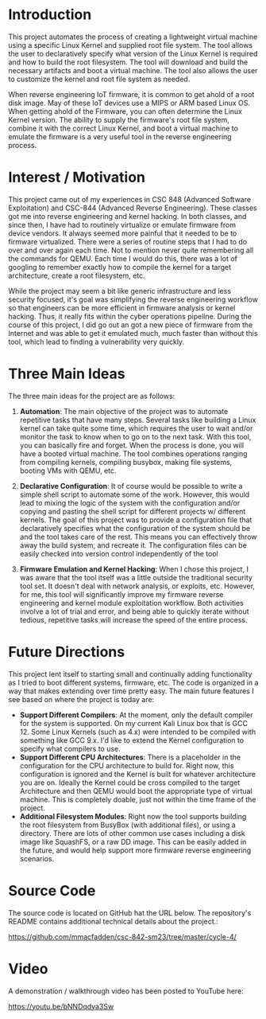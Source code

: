 # Introduction
This project automates the process of creating a lightweight virtual machine using a specific Linux Kernel and supplied root file system.  The tool allows the user to declaratively specify what version of the Linux Kernel is required and how to build the root filesystem.  The tool will download and build the necessary artifacts and boot a virtual machine.  The tool also allows the user to customize the kernel and root file system as needed.

When reverse engineering IoT firmware, it is common to get ahold of a root disk image. May of these IoT devices use a MIPS or ARM based Linux OS. When getting ahold of the Firmware, you can often determine the Linux Kernel version.  The ability to supply the firmware's root file system, combine it with the correct Linux Kernel, and boot a virtual machine to emulate the firmware is a very useful tool in the reverse engineering process.

# Interest / Motivation
This project came out of my experiences in CSC 848 (Advanced Software Exploitation) and CSC-844 (Advanced Reverse Engineering). These classes got me into reverse engineering and kernel hacking.  In both classes, and since then, I have had to routinely virtualize or emulate firmware from device vendors. It always seemed more painful that it needed to be to firmware virtualized.  There were a series of routine steps that I had to do over and over again each time.  Not to mention never quite remembering all the commands for QEMU. Each time I would do this, there was a lot of googling to remember exactly how to compile the kernel for a target architecture, create a root filesystem, etc.

While the project may seem a bit like generic infrastructure and less security focused, it's goal was simplifying the reverse engineering workflow so that engineers can be more efficient in firmware analysis or kernel hacking. Thus, it really fits within the cyber operations pipeline. During the course of this project, I did go out an got a new piece of firmware from the Internet and was able to get it emulated much, much faster than without this tool, which lead to finding a vulnerability very quickly.

# Three Main Ideas
The three main ideas for the project are as follows:

1. **Automation**: The main objective of the project was to automate repetitive tasks that have many steps. Several tasks like building a Linux kernel can take quite some time, which requires the user to wait and/or monitor the task to know when to go on to the next task. With this tool, you can basically fire and forget.  When the process is done, you will have a booted virtual machine.  The tool combines operations ranging from compiling kernels, compiling busybox, making file systems, booting VMs with QEMU, etc.

2. **Declarative Configuration**: It of course would be possible to write a simple shell script to automate some of the work. However, this would lead to mixing the logic of the system with the configuration and/or copying and pasting the shell script for different projects w/ different kernels.  The goal of this project was to provide a configuration file that declaratively specifies what the configuration of the system should be and the tool takes care of the rest.  This means you can effectively throw away the build system, and recreate it.  The configuration files can be easily checked into version control independently of the tool

3. **Firmware Emulation and Kernel Hacking**: When I chose this project, I was aware that the tool itself was a little outside the traditional security tool set.  It doesn't deal with network analysis, or exploits, etc.  However, for me, this tool will significantly improve my firmware reverse engineering and kernel module exploitation workflow.  Both activities involve a lot of trial and error, and being able to quickly iterate without tedious, repetitive tasks will increase the speed of the entire process.

# Future Directions
This project lent itself to starting small and continually adding functionality as I tried to boot different systems, firmware, etc.  The code is organized in a way that makes extending over time pretty easy. The main future features I see based on where the project is today are:

  * **Support Different Compilers**: At the moment, only the default compiler for the system is supported.  On my current Kali Linux box that is GCC 12.  Some Linux Kernels (such as 4.x) were intended to be compiled with something like GCC 9.x.  I'd like to extend the Kernel configuration to specify what compilers to use.
  * **Support Different CPU Architectures**: There is a placeholder in the configuration for the CPU architecture to build for.  Right now, this configuration is ignored and the Kernel is built for whatever architecture you are on.  Ideally the Kernel could be cross compiled to the target Architecture and then QEMU would boot the appropriate type of virtual machine.  This is completely doable, just not within the time frame of the project.
  * **Additional Filesystem Modules**: Right now the tool supports building the root filesystem from BusyBox (with additional files), or using a directory.  There are lots of other common use cases including a disk image like SquashFS, or a raw DD image.  This can be easily added in the future, and would help support more firmware reverse engineering scenarios.
  

# Source Code
The source code is located on GitHub hat the URL below.  The repository's README contains additional technical details about the project.:

https://github.com/mmacfadden/csc-842-sm23/tree/master/cycle-4/


# Video
A demonstration / walkthrough video has been posted to YouTube here:

https://youtu.be/bNNDqdya3Sw
